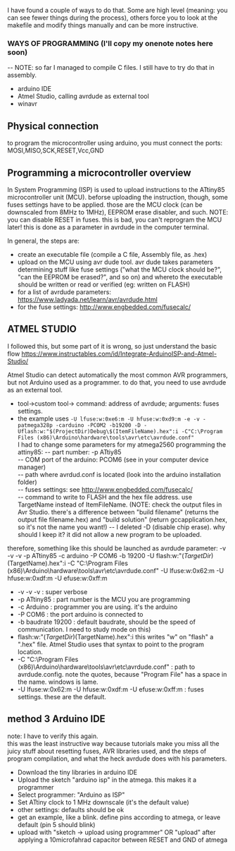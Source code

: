 I have found a couple of ways to do that. Some are high level (meaning: you can see fewer things during the process), others force you to look at the makefile and modify things manually and can be more instructive. 

### WAYS OF PROGRAMMING (I'll copy my onenote notes here soon)
-- NOTE: so far I managed to compile C files. I still have to try do that in assembly.

- arduino IDE
- Atmel Studio, calling avrdude as external tool
- winavr

## Physical connection
to program the microcontroller using arduino, you must connect the ports: MOSI,MISO,SCK,RESET,Vcc,GND

## Programming a microcontroller overview

In System Programming (ISP) is used to upload instructions to the ATtiny85 microcontroller unit (MCU). beforse uploading the instruction, though, some fuses settings have to be applied. those are the MCU clock (can be downscaled from 8MHz to 1MHz), EEPROM erase disabler, and such. NOTE: you can disable RESET in fuses. this is bad, you can't reprogram the MCU later! this is done as a parameter in avrdude in the computer terminal.

In general, the steps are:

- create an executable file (compile a C file, Assembly file, as .hex)
- upload on the MCU using avr dude tool. avr dude takes parameters determining stuff like fuse settings ("what the MCU clock should be?", "can the EEPROM be erased?", and so on) and whereto the executable should be written or read or verified (eg: written on FLASH)  
- for a list of avrdude parameters: https://www.ladyada.net/learn/avr/avrdude.html
- for the fuse settings: http://www.engbedded.com/fusecalc/


## ATMEL STUDIO
I followed this, but some part of it is wrong, so just understand the basic flow https://www.instructables.com/id/Integrate-ArduinoISP-and-Atmel-Studio/

Atmel Studio can detect automatically the most common AVR programmers, but not Arduino used as a programmer. to do that, you need to use avrdude as an external tool.

- tool->custom tool-> command: address of avrdude; arguments: fuses settings.
- the example uses ```-U lfuse:w:0xe6:m -U hfuse:w:0xd9:m -e -v -patmega328p -carduino -PCOM2 -b19200 -D -Uflash:w:"$(ProjectDir)Debug\$(ItemFileName).hex":i -C"C:\Program Files (x86)\Arduino\hardware\tools\avr\etc\avrdude.conf"```  
I had to change some parameters for my atmega2560 programming the attiny85:
-- part number: -p ATtiy85  
-- COM port of the arduino: PCOM6 (see in your computer device manager)  
-- path where avrdud.conf is located (look into the arduino installation folder)  
-- fuses settings: see  http://www.engbedded.com/fusecalc/  
-- command to write to FLASH and the hex file address. use TargetName instead of ItemFileName. (NOTE: check the output files in Avr Studio. there's a difference between  "build filename" (returns the output file filename.hex) and "build solution" (return gccapplication.hex, so it's not the name you want!)
-- I deleted -D (disable chip erase). why should I keep it? it did not allow a new program to be uploaded.

therefore, something like this should be launched as avrdude parameter:	-v -v -v -p  ATtiny85 -c arduino -P COM6 -b 19200 -U flash:w:"$(TargetDir)$(TargetName).hex":i -C "C:\Program Files (x86)\Arduino\hardware\tools\avr\etc\avrdude.conf" -U lfuse:w:0x62:m -U hfuse:w:0xdf:m -U efuse:w:0xff:m  
* -v -v -v : super verbose
* -p ATtiny85 : part number is the MCU you are programming
* -c Arduino : programmer you are using. it's the arduino
* -P COM6 : the port arduino is connected to
* -b baudrate 19200 : default baudrate, should be the speed of communication. I need to study mode on this)
*  flash:w:"$(TargetDir)$(TargetName).hex":i this writes "w" on "flash" a ".hex" file. Atmel Studio uses that syntax to point to the program location.
* -C "C:\Program Files (x86)\Arduino\hardware\tools\avr\etc\avrdude.conf" : path to avrdude.config. note the quotes, because "Program File" has a space in the name. windows is lame.
* -U lfuse:w:0x62:m -U hfuse:w:0xdf:m -U efuse:w:0xff:m : fuses settings. these are the default. 





## method 3 Arduino IDE  
note: I have to verify this again.  
this was the least instructive way because tutorials make you miss all the juicy stuff about resetting fuses, AVR libraries used, and the steps of program compilation, and what the heck avrdude does with his parameters.

- Download the tiny libraries in arduino IDE
- Upload the sketch "arduino isp" in the atmega. this makes it a programmer 
- Select programmer: "Arduino as ISP"  
- Set ATtiny clock to 1 MHz downscale (it's the default value)
- other settings: defaults should be ok
- get an example, like a blink. define pins according to atmega, or leave default (pin 5 should blink)
- upload with "sketch -> upload using programmer" OR "upload" after applying a 10microfahrad capacitor between RESET and GND of atmega



